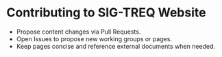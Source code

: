 # Contributing to SIG-TREQ Website

- Propose content changes via Pull Requests.
- Open Issues to propose new working groups or pages.
- Keep pages concise and reference external documents when needed.
